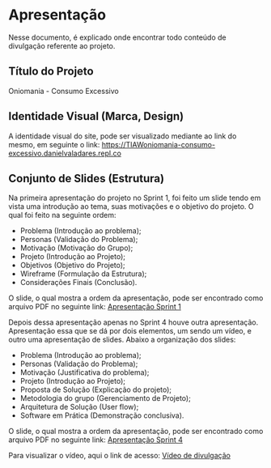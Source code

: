 # Apresentação
 
Nesse documento, é explicado onde encontrar todo conteúdo de divulgação referente ao projeto.

## Título do Projeto
Oniomania - Consumo Excessivo
 
## Identidade Visual (Marca, Design)
 
A identidade visual do site, pode ser visualizado mediante ao link do mesmo, em seguinte o link: https://TIAWoniomania-consumo-excessivo.danielvaladares.repl.co
## Conjunto de Slides (Estrutura)
 
Na primeira apresentação do projeto no Sprint 1, foi feito um slide tendo em vista uma introdução ao tema, suas motivações e o objetivo do projeto. O qual foi feito na seguinte ordem:
 
- Problema (Introdução ao problema);
- Personas (Validação do Problema);
- Motivação (Motivação do Grupo);
- Projeto (Introdução ao  Projeto);
- Objetivos (Objetivo do Projeto);
- Wireframe (Formulação da Estrutura);
- Considerações Finais (Conclusão).
 
O slide, o qual mostra a ordem da apresentação, pode ser encontrado como arquivo PDF no seguinte link: [Apresentação Sprint 1](https://github.com/ICEI-PUC-Minas-PMGCC-TI/tiaw-pmg-cc-m-20212-consumo-excessivo/blob/master/Apresentação/sprint1.pdf)
 
Depois dessa apresentação apenas no Sprint 4 houve outra apresentação. Apresentação essa que se dá por dois elementos, um sendo um vídeo, e outro uma apresentação de slides. Abaixo a organização dos slides:
 
- Problema (Introdução ao problema);
- Personas (Validação do Problema);
- Motivação (Justificativa do problema);
- Projeto (Introdução ao  Projeto);
- Proposta de Solução (Explicação do projeto);
- Metodologia do grupo (Gerenciamento de Projeto);
- Arquitetura de Solução (User flow);
- Software em Prática (Demonstração conclusiva).
 
O slide, o qual mostra a ordem da apresentação, pode ser encontrado como arquivo PDF no seguinte link: [Apresentação Sprint 4](https://github.com/ICEI-PUC-Minas-PMGCC-TI/tiaw-pmg-cc-m-20212-consumo-excessivo/blob/master/Apresentação/sprint4.pdf)
 
Para visualizar o vídeo, aqui o link de acesso: [Vídeo de divulgação](https://youtu.be/I0FQADzFLFQ)